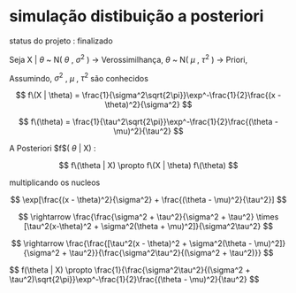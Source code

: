 # simulação distibuição a posteriori

status do projeto : finalizado

Seja X | $\theta$ ~ N( $\theta$ , $\sigma^2$  ) $\rightarrow$ Verossimilhança,
$\theta$ ~ N( $\mu$ , $\tau^2$ ) $\rightarrow$ Priori,

Assumindo, $\sigma^2$ , $\mu$ , $\tau^2$ são conhecidos

$$
f\(X | \theta) = \frac{1}{\sigma^2\sqrt{2\pi}}\exp^-\frac{1}{2}\frac{(x - \theta)^2}{\sigma^2}
$$

$$
f\(\theta) = \frac{1}{\tau^2\sqrt{2\pi}}\exp^-\frac{1}{2}\frac{(\theta - \mu)^2}{\tau^2}
$$



A Posteriori $f\$( $\theta$ | X) :

$$
f\(\theta | X) \propto f\(X | \theta) f\(\theta)
$$

multiplicando os nucleos


$$
\exp[\frac{(x - \theta)^2}{\sigma^2} + \frac{(\theta - \mu)^2}{\tau^2}]
$$



$$
\rightarrow  \frac{\frac{\sigma^2 + \tau^2}{\sigma^2 + \tau^2} \times [\tau^2(x-\theta)^2 + \sigma^2(\theta + \mu)^2]}{\sigma^2\tau^2}
$$

$$
\rightarrow  \frac{\frac{[\tau^2(x - \theta)^2 + \sigma^2(\theta - \mu)^2]}{\sigma^2 + \tau^2}}{\frac{\sigma^2\tau^2}{(\sigma^2 + \tau^2)}}
$$

$$
f\(\theta | X) \propto  \frac{1}{\frac{\sigma^2\tau^2}{(\sigma^2 + \tau^2)\sqrt{2\pi}}\exp^-\frac{1}{2}\frac{(\theta - \mu)^2}{\tau^2}
$$



